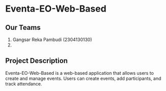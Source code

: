 # Eventa-EO-Web-Based

## Our Teams
1. Gangsar Reka Pambudi (2304130130)
2. 

## Project Description
Eventa-EO-Web-Based is a web-based application that allows users to create and manage events. Users can create events, add participants, and track attendance.